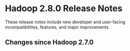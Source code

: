 # Hadoop  2.8.0 Release Notes

These release notes include new developer and user-facing incompatibilities, features, and major improvements.

## Changes since Hadoop 2.7.0



